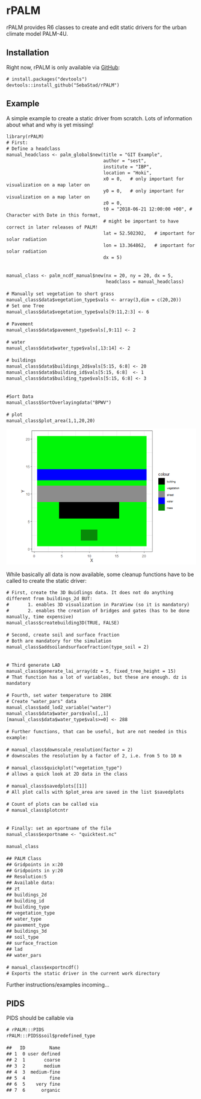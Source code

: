 rPALM
=====

<!-- badges: start -->
<!-- badges: end -->
rPALM provides R6 classes to create and edit static drivers for the
urban climate model PALM-4U.

Installation
------------

Right now, rPALM is only available via [GitHub](https://github.com/):

    # install.packages("devtools")
    devtools::install_github("SebaStad/rPALM")

Example
-------

A simple example to create a static driver from scratch. Lots of
information about what and why is yet missing!

    library(rPALM)
    # First:
    # Define a headclass
    manual_headclass <- palm_global$new(title = "GIT Example",
                                        author = "sest",
                                        institute = "IBP",
                                        location = "Hoki",
                                        x0 = 0,   # only important for visualization on a map later on
                                        y0 = 0,   # only important for visualization on a map later on
                                        z0 = 0,
                                        t0 = "2018-06-21 12:00:00 +00", # Character with Date in this format, 
                                        # might be important to have correct in later releases of PALM!
                                        lat = 52.502302,   # important for solar radiation
                                        lon = 13.364862,   # important for solar radiation
                                        dx = 5)


    manual_class <- palm_ncdf_manual$new(nx = 20, ny = 20, dx = 5,
                                         headclass = manual_headclass)

    # Manually set vegetation to short grass
    manual_class$data$vegetation_type$vals <- array(3,dim = c(20,20))
    # Set one Tree
    manual_class$data$vegetation_type$vals[9:11,2:3] <- 6

    # Pavement
    manual_class$data$pavement_type$vals[,9:11] <- 2

    # water 
    manual_class$data$water_type$vals[,13:14] <- 2

    # buildings
    manual_class$data$buildings_2d$vals[5:15, 6:8] <- 20
    manual_class$data$building_id$vals[5:15, 6:8]  <- 1
    manual_class$data$building_type$vals[5:15, 6:8] <- 3


    #Sort Data
    manual_class$SortOverlayingdata("BPWV")

    # plot
    manual_class$plot_area(1,1,20,20)

![](README_files/figure-markdown_strict/example-1.png)

While basically all data is now available, some cleanup functions have
to be called to create the static driver:

    # First, create the 3D Buidlings data. It does not do anything different from buildings_2d BUT:
    #       1. enables 3D visualization in ParaView (so it is mandatory)
    #       2. enables the creation of bridges and gates (has to be done manually, time expensive)
    manual_class$createbuilding3D(TRUE, FALSE)

    # Second, create soil and surface fraction
    # Both are mandatory for the simulation
    manual_class$addsoilandsurfacefraction(type_soil = 2)


    # Third generate LAD
    manual_class$generate_lai_array(dz = 5, fixed_tree_height = 15)
    # That function has a lot of variables, but these are enough. dz is mandatory

    # Fourth, set water temperature to 288K
    # Create "water_pars" data 
    manual_class$add_lod2_variable("water")
    manual_class$data$water_pars$vals[,,1][manual_class$data$water_type$vals>=0] <- 288

    # Further functions, that can be useful, but are not needed in this example:

    # manual_class$downscale_resolution(factor = 2)
    # downscales the resolution by a factor of 2, i.e. from 5 to 10 m

    # manual_class$quickplot("vegetation_type")
    # allows a quick look at 2D data in the class

    # manual_class$savedplots[[1]]
    # All plot calls with $plot_area are saved in the list $savedplots

    # Count of plots can be called via 
    # manual_class$plotcntr


    # Finally: set an eportname of the file
    manual_class$exportname <- "quicktest.nc"

    manual_class

    ## PALM Class 
    ## Gridpoints in x:20
    ## Gridpoints in y:20
    ## Resolution:5
    ## Available data: 
    ## zt
    ## buildings_2d
    ## building_id
    ## building_type
    ## vegetation_type
    ## water_type
    ## pavement_type
    ## buildings_3d
    ## soil_type
    ## surface_fraction
    ## lad
    ## water_pars

    # manual_class$exportncdf()
    # Exports the static driver in the current work directory

Further instructions/examples incoming...

PIDS
----

PIDS should be callable via

    # rPALM:::PIDS
    rPALM:::PIDS$soil$predefined_type

    ##   ID         Name
    ## 1  0 user defined
    ## 2  1       coarse
    ## 3  2       medium
    ## 4  3  medium-fine
    ## 5  4         fine
    ## 6  5    very fine
    ## 7  6      organic

